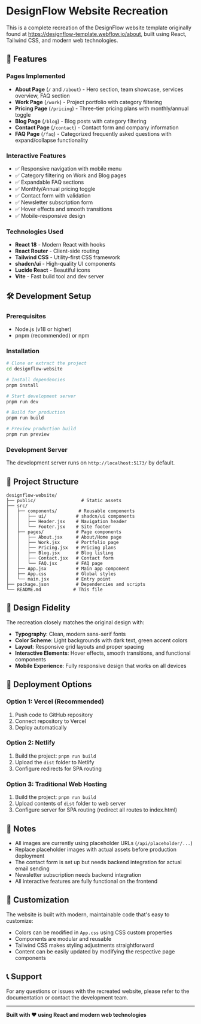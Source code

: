 # DesignFlow Website Recreation

This is a complete recreation of the DesignFlow website template originally found at https://designflow-template.webflow.io/about, built using React, Tailwind CSS, and modern web technologies.

## 🚀 Features

### Pages Implemented
- **About Page** (`/` and `/about`) - Hero section, team showcase, services overview, FAQ section
- **Work Page** (`/work`) - Project portfolio with category filtering
- **Pricing Page** (`/pricing`) - Three-tier pricing plans with monthly/annual toggle
- **Blog Page** (`/blog`) - Blog posts with category filtering
- **Contact Page** (`/contact`) - Contact form and company information
- **FAQ Page** (`/faq`) - Categorized frequently asked questions with expand/collapse functionality

### Interactive Features
- ✅ Responsive navigation with mobile menu
- ✅ Category filtering on Work and Blog pages
- ✅ Expandable FAQ sections
- ✅ Monthly/Annual pricing toggle
- ✅ Contact form with validation
- ✅ Newsletter subscription form
- ✅ Hover effects and smooth transitions
- ✅ Mobile-responsive design

### Technologies Used
- **React 18** - Modern React with hooks
- **React Router** - Client-side routing
- **Tailwind CSS** - Utility-first CSS framework
- **shadcn/ui** - High-quality UI components
- **Lucide React** - Beautiful icons
- **Vite** - Fast build tool and dev server

## 🛠️ Development Setup

### Prerequisites
- Node.js (v18 or higher)
- pnpm (recommended) or npm

### Installation
```bash
# Clone or extract the project
cd designflow-website

# Install dependencies
pnpm install

# Start development server
pnpm run dev

# Build for production
pnpm run build

# Preview production build
pnpm run preview
```

### Development Server
The development server runs on `http://localhost:5173/` by default.

## 📁 Project Structure

```
designflow-website/
├── public/                 # Static assets
├── src/
│   ├── components/        # Reusable components
│   │   ├── ui/           # shadcn/ui components
│   │   ├── Header.jsx    # Navigation header
│   │   └── Footer.jsx    # Site footer
│   ├── pages/            # Page components
│   │   ├── About.jsx     # About/Home page
│   │   ├── Work.jsx      # Portfolio page
│   │   ├── Pricing.jsx   # Pricing plans
│   │   ├── Blog.jsx      # Blog listing
│   │   ├── Contact.jsx   # Contact form
│   │   └── FAQ.jsx       # FAQ page
│   ├── App.jsx           # Main app component
│   ├── App.css           # Global styles
│   └── main.jsx          # Entry point
├── package.json          # Dependencies and scripts
└── README.md            # This file
```

## 🎨 Design Fidelity

The recreation closely matches the original design with:
- **Typography**: Clean, modern sans-serif fonts
- **Color Scheme**: Light backgrounds with dark text, green accent colors
- **Layout**: Responsive grid layouts and proper spacing
- **Interactive Elements**: Hover effects, smooth transitions, and functional components
- **Mobile Experience**: Fully responsive design that works on all devices

## 🚀 Deployment Options

### Option 1: Vercel (Recommended)
1. Push code to GitHub repository
2. Connect repository to Vercel
3. Deploy automatically

### Option 2: Netlify
1. Build the project: `pnpm run build`
2. Upload the `dist` folder to Netlify
3. Configure redirects for SPA routing

### Option 3: Traditional Web Hosting
1. Build the project: `pnpm run build`
2. Upload contents of `dist` folder to web server
3. Configure server for SPA routing (redirect all routes to index.html)

## 📝 Notes

- All images are currently using placeholder URLs (`/api/placeholder/...`)
- Replace placeholder images with actual assets before production deployment
- The contact form is set up but needs backend integration for actual email sending
- Newsletter subscription needs backend integration
- All interactive features are fully functional on the frontend

## 🔧 Customization

The website is built with modern, maintainable code that's easy to customize:
- Colors can be modified in `App.css` using CSS custom properties
- Components are modular and reusable
- Tailwind CSS makes styling adjustments straightforward
- Content can be easily updated by modifying the respective page components

## 📞 Support

For any questions or issues with the recreated website, please refer to the documentation or contact the development team.

---

**Built with ❤️ using React and modern web technologies**

